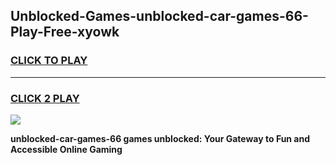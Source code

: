 
## Unblocked-Games-unblocked-car-games-66-Play-Free-xyowk
<h3>
<a href="https://premium76.site?title=unblocked-car-games-66&ref=09A">CLICK TO PLAY</a></h3>
<hr>

<h3>
<a href="https://premium76.site?title=unblocked-car-games-66&ref=09A">CLICK 2 PLAY</a>
  
</h3>

<a href="https://premium76.site?title=unblocked-car-games-66&ref=09A"><img src="https://clearcache.store/games.png"></a>


**unblocked-car-games-66 games unblocked: Your Gateway to Fun and Accessible Online Gaming**
